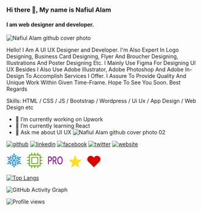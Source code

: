 ### Hi there 👋, My name is Nafiul Alam
#### I am web designer and developer.
![Nafiul Alam github cover photo](https://user-images.githubusercontent.com/122633863/213925690-8cbb5faf-8c40-4762-9144-cfb5f8d04aec.png)


Hello! I Am A UI UX Designer and Developer. I'm Also Expert In Logo Designing, Business Card Designing, Flyer And Broucher Designing, Illustrations And Poster Designing Etc. I Mainly Use Figma For Designing UI UX Besides I Also Use Adobe Illustrator, Adobe Photoshop And Adobe In-Design To Accomplish Services I Offer. I Assure To Provide Quality And Unique Work Within Given Time-Frame. Hope To See You Soon.
Best Regards

Skills: HTML / CSS / JS / Bootstrap / Wordpress / Ui Ux / App Design / Web Design etc

- 🔭 I’m currently working on Upwork 
- 🌱 I’m currently learning React 
- 💬 Ask me about UI UX 
![Nafiul Alam github cover photo 02](https://user-images.githubusercontent.com/122633863/213925847-5c6b27a2-9c00-40b2-8bd9-ed920dcba4c0.png)


[<img src='https://cdn.jsdelivr.net/npm/simple-icons@3.0.1/icons/github.svg' alt='github' height='40'>](https://github.com/Nafiulbd)  [<img src='https://cdn.jsdelivr.net/npm/simple-icons@3.0.1/icons/linkedin.svg' alt='linkedin' height='40'>](https://www.linkedin.com/in/https://www.linkedin.com/in/nafiulalam5050//)  [<img src='https://cdn.jsdelivr.net/npm/simple-icons@3.0.1/icons/facebook.svg' alt='facebook' height='40'>](https://www.facebook.com/https://www.facebook.com/nafiulalam.nishat.98)  [<img src='https://cdn.jsdelivr.net/npm/simple-icons@3.0.1/icons/twitter.svg' alt='twitter' height='40'>](https://twitter.com/nafiul_alam)  [<img src='https://cdn.jsdelivr.net/npm/simple-icons@3.0.1/icons/icloud.svg' alt='website' height='40'>](https://nafiulportfolio.netlify.app/)  

<a href='https://archiveprogram.github.com/'><img src='https://raw.githubusercontent.com/acervenky/animated-github-badges/master/assets/acbadge.gif' width='40' height='40'></a> <a href='https://docs.github.com/en/developers'><img src='https://raw.githubusercontent.com/acervenky/animated-github-badges/master/assets/devbadge.gif' width='40' height='40'></a> <a href='https://github.com/pricing'><img src='https://raw.githubusercontent.com/acervenky/animated-github-badges/master/assets/pro.gif' width='40' height='40'></a> <a href='https://stars.github.com/'><img src='https://raw.githubusercontent.com/acervenky/animated-github-badges/master/assets/starbadge.gif' width='35' height='35'></a> <a href='https://docs.github.com/en/github/supporting-the-open-source-community-with-github-sponsors'><img src='https://raw.githubusercontent.com/acervenky/animated-github-badges/master/assets/sponsorbadge.gif' width='35' height='35'></a> 

[![Top Langs](https://github-readme-stats.vercel.app/api/top-langs/?username=Nafiulbd)](https://github.com/anuraghazra/github-readme-stats)

![GitHub Activity Graph](https://activity-graph.herokuapp.com/graph?username=Nafiulbd)  

![Profile views](https://gpvc.arturio.dev/Nafiulbd)  
